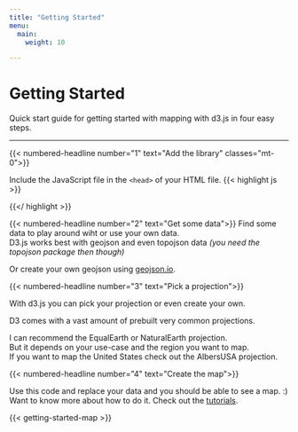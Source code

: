 ```yaml
---
title: "Getting Started"
menu:
  main:
    weight: 10

---
```

# Getting Started

Quick start guide for getting started with mapping with d3.js in four easy steps.

---

{{< numbered-headline number="1" text="Add the library" classes="mt-0">}}

Include the JavaScript file in the `<head>` of your HTML file.
{{< highlight js >}}
<script src="https://d3js.org/d3.v5.min.js"></script>
{{</ highlight >}}

{{< numbered-headline number="2" text="Get some data">}}
Find some data to play around wiht or use your own data.  
D3.js works best with geojson and even topojson data *(you need the topojson package then though)*

Or create your own geojson using [geojson.io](https://geojson.io).

{{< numbered-headline number="3" text="Pick a projection">}}

With d3.js you can pick your projection or even create your own.  

D3 comes with a vast amount of prebuilt very common projections.  

I can recommend the EqualEarth or NaturalEarth projection.  
But it depends on your use-case and the region you want to map.  
If you want to map the United States check out the AlbersUSA projection.  

{{< numbered-headline number="4" text="Create the map">}}

Use this code and replace your data and you should be able to see a map. :) 
Want to know more about how to do it. Check out the [tutorials](/tutorials).

{{< getting-started-map >}}

